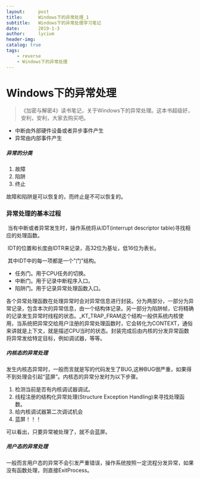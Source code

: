 ```yaml
---
layout:     post
title:      Windows下的异常处理_1
subtitle:   Windows下的异常处理学习笔记
date:       2019-1-3
author:     lycium
header-img: 
catalog: true
tags:
    - reverse
    - Windows下的异常处理
---
```


# Windows下的异常处理

> 《加密与解密4》读书笔记，关于Windows下的异常处理。这本书超级好，安利，安利，大家去购买吧。

- 中断由外部硬件设备或者异步事件产生
- 异常由内部事件产生

##### 异常的分类

1. 故障
2. 陷阱
3. 终止

故障和陷阱是可以恢复的，而终止是不可以恢复的。

### 异常处理的基本过程

​	当有中断或者异常发生时，操作系统将从IDT(interrupt descriptor table)寻找相应的处理函数。

​	IDT的位置和长度由IDTR来记录，高32位为基址，低16位为表长。

​	其中IDT中的每一项都是一个"门"结构。

- 任务门。用于CPU任务的切换。
- 中断门。用于记录中断程序入口。
- 陷阱门。用于记录异常处理函数入口。

各个异常处理函数在处理异常时会对异常信息进行封装。分为两部分，一部分为异常记录，包含本次的异常信息，由一个结构体记录。另一部分为陷阱帧，它将精确的记录发生异常时线程的状态。_KT_TRAP_FRAM这个结构一般供系统内核使用，当系统把异常交给用户注册的异常处理函数时，它会转化为CONTEXT，通俗来讲就是上下文，就是描述CPU当时的状态。封装完成后由内核的分发异常函数将异常发给特定目标，例如调试器，等等。

##### 内核态的异常处理

​	发生内核态异常时，一般而言就是写的代码发生了BUG,这种BUG很严重，如果得不到处理会引起“蓝屏”。内核态的异常分发时为以下步骤。

1. 检测当前是否有内核调试器调试。
2. 线程注册的结构化异常处理(Structure Exception Handling)来寻找处理函数。
3. 给内核调试器第二次调试机会
4. 蓝屏！！！

可以看出，只要异常被处理了，就不会蓝屏。

##### 用户态的异常处理

​	一般而言用户态的异常不会引发严重错误，操作系统按照一定流程分发异常，如果没有函数处理，则直接ExitProcess。

